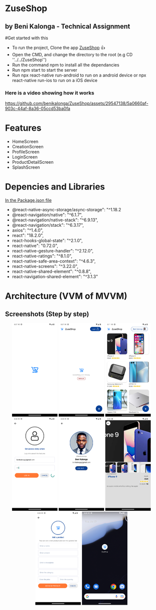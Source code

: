 # ZuseShop

## by Beni Kalonga - Technical Assignment

#Get started with this

- To run the project, Clone the app [ZuseShop](https://github.com/benikalonga/ZuseShop.git) 👍
- Open the CMD, and change the directory to the root (e.g CD ''../../ZuseShop'')
- Run the command npm to install all the dependancies
- Run npm start to start the server
- Run npx react-native run-android to run on a android device or npx react-native run-ios to run on a iOS device

### Here is a video showing how it works

https://github.com/benikalonga/ZuseShop/assets/29547138/5a0660af-903c-44af-8a36-05ccd53ba0fa

# Features

- HomeScreen
- CreationScreen
- ProfileScreen
- LoginScreen
- ProductDetailScreen
- SplashScreen

# Depencies and Libraries

[In the Package.json file](package.json)

- @react-native-async-storage/async-storage": "^1.18.2
- @react-navigation/native": "^6.1.7",
- @react-navigation/native-stack": "^6.9.13",
- @react-navigation/stack": "^6.3.17",
- axios": "^1.4.0",
- react": "18.2.0",
- react-hooks-global-state": "^2.1.0",
- react-native": "0.72.0",
- react-native-gesture-handler": "^2.12.0",
- react-native-ratings": "^8.1.0",
- react-native-safe-area-context": "^4.6.3",
- react-native-screens": "^3.22.0",
- react-native-shared-element": "^0.8.8",
- react-navigation-shared-element": "^3.1.3"

# Architecture (VVM of MVVM)

## Screenshots (Step by step)

 <p align="center">
  <img src="files/1_SplashScreen.png" width="150" title="Picture 1">
  <img src="files/2_ErrorHandling.png" width="150" alt="accessibility text">
  <img src="files/3_Home.png" width="150" alt="accessibility text">
  <img src="files/4_LoginScreen.png" width="150" alt="accessibility text">
  <img src="files/5_ProfileScreen.png" width="150" alt="accessibility text">
  <img src="files/6_ProductDetail.png" width="150" alt="accessibility text">
  <img src="files/7_CreationProductScreen.png" width="150" alt="accessibility text">
  <img src="files/ZuseShop.png" width="150" alt="accessibility text">
 </p>
